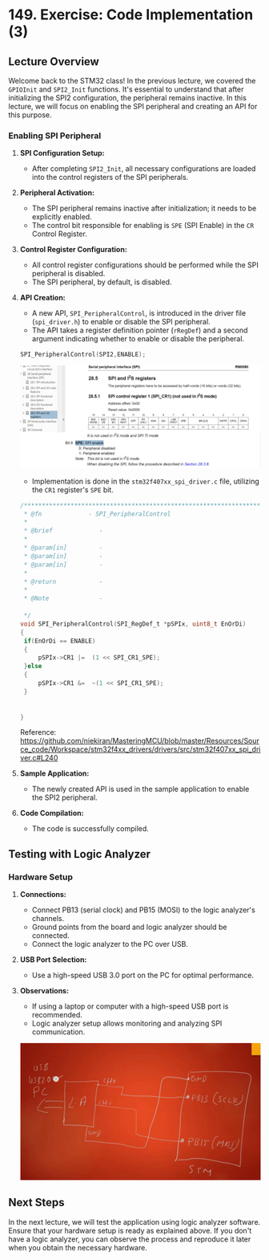 # 149. Exercise: Code Implementation (3)



## Lecture Overview

Welcome back to the STM32 class! In the previous lecture, we covered the `GPIOInit` and `SPI2_Init` functions. It's essential to understand that after initializing the SPI2 configuration, the peripheral remains inactive. In this lecture, we will focus on enabling the SPI peripheral and creating an API for this purpose.

### Enabling SPI Peripheral

1. **SPI Configuration Setup:**

   - After completing `SPI2_Init`, all necessary configurations are loaded into the control registers of the SPI peripherals.

2. **Peripheral Activation:**

   - The SPI peripheral remains inactive after initialization; it needs to be explicitly enabled.
   - The control bit responsible for enabling is `SPE` (SPI Enable) in the `CR` Control Register.

3. **Control Register Configuration:**

   - All control register configurations should be performed while the SPI peripheral is disabled.
   - The SPI peripheral, by default, is disabled.

4. **API Creation:**

   - A new API, `SPI_PeripheralControl`, is introduced in the driver file (`spi_driver.h`) to enable or disable the SPI peripheral.
   - The API takes a register definition pointer (`rRegDef`) and a second argument indicating whether to enable or disable the peripheral.

   ```c
   SPI_PeripheralControl(SPI2,ENABLE);
   ```

   ![01](https://github.com/knightsummon/Mastering-Microcontroller-and-Embedded-Driver-Development/blob/main/40.%20Exercise%20SPI%20Send%20Data/149.%20Exercise%20Code%20Implementation%20(3).assets/01.jpg)

   - Implementation is done in the `stm32f407xx_spi_driver.c` file, utilizing the `CR1` register's `SPE` bit.

   ```c
   /*********************************************************************
    * @fn      		  - SPI_PeripheralControl
    *
    * @brief             -
    *
    * @param[in]         -
    * @param[in]         -
    * @param[in]         -
    *
    * @return            -
    *
    * @Note              -
   
    */
   void SPI_PeripheralControl(SPI_RegDef_t *pSPIx, uint8_t EnOrDi)
   {
   	if(EnOrDi == ENABLE)
   	{
   		pSPIx->CR1 |=  (1 << SPI_CR1_SPE);
   	}else
   	{
   		pSPIx->CR1 &=  ~(1 << SPI_CR1_SPE);
   	}
   
   
   }
   ```

   Reference: https://github.com/niekiran/MasteringMCU/blob/master/Resources/Source_code/Workspace/stm32f4xx_drivers/drivers/src/stm32f407xx_spi_driver.c#L240

5. **Sample Application:**

   - The newly created API is used in the sample application to enable the SPI2 peripheral.

6. **Code Compilation:**

   - The code is successfully compiled.

## Testing with Logic Analyzer

### Hardware Setup

1. **Connections:**

   - Connect PB13 (serial clock) and PB15 (MOSI) to the logic analyzer's channels.
   - Ground points from the board and logic analyzer should be connected.
   - Connect the logic analyzer to the PC over USB.

2. **USB Port Selection:**

   - Use a high-speed USB 3.0 port on the PC for optimal performance.

3. **Observations:**

   - If using a laptop or computer with a high-speed USB port is recommended.
   - Logic analyzer setup allows monitoring and analyzing SPI communication.

   ![02](https://github.com/knightsummon/Mastering-Microcontroller-and-Embedded-Driver-Development/blob/main/40.%20Exercise%20SPI%20Send%20Data/149.%20Exercise%20Code%20Implementation%20(3).assets/02.jpg)

## Next Steps

In the next lecture, we will test the application using logic analyzer software. Ensure that your hardware setup is ready as explained above. If you don't have a logic analyzer, you can observe the process and reproduce it later when you obtain the necessary hardware.
